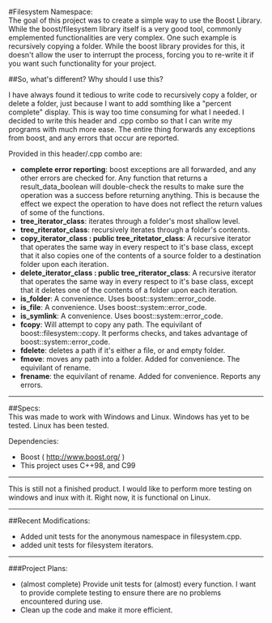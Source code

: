 #Filesystem Namespace:  
The goal of this project was to create a simple way to use the Boost Library.  While the boost/filesystem library itself is a very good tool, commonly emplemented functionalities are very complex.  One such example is recursively copying a folder.  While the boost library provides for this, it doesn't allow the user to interrupt the process, forcing you to re-write it if you want such functionality for your project.

##So, what's different?  Why should I use this?  

I have always found it tedious to write code to recursively copy a folder, or delete a folder, just because I want to add somthing like a "percent complete" display.  This is way too time consuming for what I needed.  I decided to write this header and .cpp combo so that I can write my programs with much more ease.  The entire thing forwards any exceptions from boost, and any errors that occur are reported.

Provided in this header/.cpp combo are:

- **complete error reporting**: boost exceptions are all forwarded, and any other errors are checked for.  Any function that returns a result_data_boolean will double-check the results to make sure the operation was a success before returning anything.  This is because the effect we expect the operation to have does not reflect the return values of some of the functions.  
- **tree_iterator_class**: iterates through a folder's most shallow level.
- **tree_riterator_class**: recursively iterates through a folder's contents.
- **copy_iterator_class : public tree_ritetator_class**: A recursive iterator that operates the same way in every respect to it's base class, except that it also copies one of the contents of a source folder to a destination folder upon each iteration.
- **delete_iterator_class : public tree_riterator_class**: A recursive iterator that operates the same way in every respect to it's base class, except that it deletes one of the contents of a folder upon each iteration.
- **is_folder**: A convenience.  Uses boost::system::error_code.
- **is_file**: A convenience.  Uses boost::system::error_code.
- **is_symlink**: A convenience.  Uses boost::system::error_code.
- **fcopy**: Will attempt to copy any path.  The equivilant of boost::filesystem::copy.  It performs checks, and takes advantage of boost::system::error_code.
- **fdelete**: deletes a path if it's either a file, or and empty folder.
- **fmove**: moves any path into a folder.  Added for convenience.  The equivilant of rename.
- **frename**: the equivilant of rename.  Added for convenience.  Reports any errors.

---

##Specs:  
This was made to work with Windows and Linux.  Windows has yet to be tested.  Linux has been tested.  
  
Dependencies:  
 
-  Boost ( http://www.boost.org/ ) 
-  This project uses C++98, and C99

---
This is still not a finished product.  I would like to perform more testing on windows and inux with it.  Right now, it is functional on Linux. 
 
--- 
##Recent Modifications: 
 
-  Added unit tests for the anonymous namespace in filesystem.cpp.
-  added unit tests for filesystem iterators.
 
--- 
 
###Project Plans: 
 
-  (almost complete) Provide unit tests for (almost) every function.  I want to provide complete testing to ensure there are no problems encountered during use. 
-  Clean up the code and make it more efficient. 
